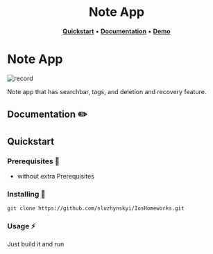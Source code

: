 <h1 align="center">
    Note App
</h1>

<p align="center">
  <a title="Quickstart" href="#quickstart"><strong>Quickstart</strong></a>
  &#x2022;
  <a title="Documentation" href="#documentation"><strong>Documentation</strong></a>
  &#x2022;
  <a title="Demo" href=""><strong>Demo</strong></a>
</p>


# Note App

![record](https://user-images.githubusercontent.com/44615981/99153283-2615e200-26b0-11eb-9dd7-30b053760966.gif)


Note app that has searchbar, tags, and deletion and recovery feature.


## Documentation :pencil2:

## Quickstart

### Prerequisites :page_with_curl:
- without extra Prerequisites

### Installing :tongue:
```
git clone https://github.com/sluzhynskyi/IosHomeworks.git
```
### Usage :zap:
Just build it and run


